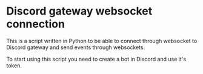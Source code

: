 # Discord gateway websocket connection

This is a script written in Python to be able to connect through websocket to Discord gateway and send events through websockets.

To start using this script you need to create a bot in Discord and use it's token.
